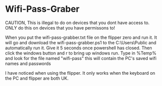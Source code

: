 # Wifi-Pass-Graber

CAUTION, This is illegal to do on devices that you dont have access to. ONLY do this on devices that you have permissons to!

When you put the wifi-pass-grabber.txt file on the flipper zero and run it. It will go and download the wifi-pass-grabber.ps1 to the C:\Users\Public and automatically run it. Give it 5 seconds once powershell has closed. Then click the windows button and r to bring up windows run. Type in %Temp% and look for the file named "wifi-pass" this will contain the PC's saved wifi names and passwords

I have noticed when using the flipper. It only works when the keyboard on the PC and flipper are both UK.

